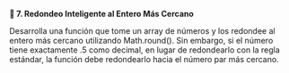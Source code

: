<strong>📌 7. Redondeo Inteligente al Entero Más Cercano</strong>

Desarrolla una función que tome un array de números y los redondee al entero más cercano utilizando Math.round(). Sin embargo, si el número tiene exactamente .5 como decimal, en lugar de redondearlo con la regla estándar, la función debe redondearlo hacia el número par más cercano.
